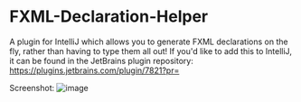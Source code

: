 # FXML-Declaration-Helper
A plugin for IntelliJ which allows you to generate FXML declarations on the fly, rather than having to type them all out!
If you'd like to add this to IntelliJ, it can be found in the JetBrains plugin repository: https://plugins.jetbrains.com/plugin/7821?pr=

Screenshot:
![image](https://plugins.jetbrains.com/files/7821/screenshot_15095.png)